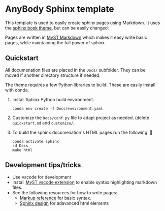 # AnyBody Sphinx template

<!-- start sphinx snippet -->

This template is used to easily create sphinx pages using Markdown. It uses the [sphinx book theme](https://sphinx-book-theme.readthedocs.io/), but can be easily changed:

Pages are written in [MyST Markdown](https://myst-parser.readthedocs.io/en/latest/) which makes it easy write basic
pages, while maintaining the full power of sphinx. 

<!-- end sphinx snippet -->


## Quickstart


<!-- start quickstart -->

All documenation files are placed in the `Docs/` subfolder. They can be moved if another directory structure if needed. 

The theme requires a few Python libraries to build. These are easily install with 
conda.

1. Install Sphinx Python build environment.

   ```text
   conda env create -f Docs/environment.yaml
   ```

2. Customize the `Docs/conf.py` file to adapt project as needed. (delete `quickstart.md` and `customize/`.

3. To build the sphinx documenation's HTML pages run the following: 🎉

   ```
   conda activate sphinx
   cd Docs
   make html
   ```

<!-- end quickstart -->


## Development tips/tricks

* Use vscode for development
* Install [MyST vscode extension](https://marketplace.visualstudio.com/items?itemName=ExecutableBookProject.myst-highlight) to enable syntax highlighting markdown files. 
* See the following resources for how to write pages:
  - [Markup reference](https://pradyunsg.me/furo/reference/) for basic syntax.
  - [Sphinx design](https://sphinx-design.readthedocs.io/en/furo-theme/) for adavanced html elements
